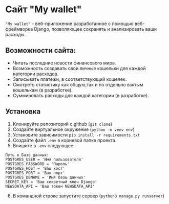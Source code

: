 # Сайт "My wallet"

`"My wallet"` - веб-приложение разработанное с помощью веб-фреймворка Django, позволяющее сохранять и анализировать ваши расходы.

## Возможности сайта:
- Читать последние новости финансового мира.
- Возможность создавать свои личные кошельки для каждой категории расходов.
- Записывать платежи, в соответствующий кошелек.
- Смотреть статистику как общую,так и по отдельно взятым кошелькам (в разработке).
- Суммировать расходы для каждой категории (в разработке).

## Установка

1. Клонируйте репозиторий с github (`git clone`)
2. Создайте виртуальное окружение (`python -m venv env`)
3. Установите зависимости `pip install -r requirements.txt`
4. Создайте файл `.env` в корневой папке проекта.
5. Впишите в `.env` следующее:
```
Путь к Базе данных:
POSTGRES_USER = 'Имя пользователя'
POSTGRES_PASSWORD = 'Пароль'
POSTGRES_HOST = 'Ваш хост'
POSTGRES_PORT = 'Ваш порт'
POSTGRES_DBNAME = 'Имя базы данных'
SECRET_KEY = 'Ваш секретный ключ Django'
NEWSDATA_API = 'Ваш токен NEWSDATA_API'
```
6. В командной строке запустите сервер (`python3 manage.py runserver`)
